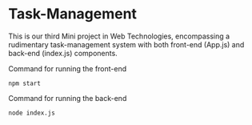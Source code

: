# Task-Management

This is our third Mini project in Web Technologies, encompassing a rudimentary task-management 
system with both front-end (App.js) and back-end (index.js) components.

Command for running the front-end
```shell
npm start
```
Command for running the back-end
```shell
node index.js
```
